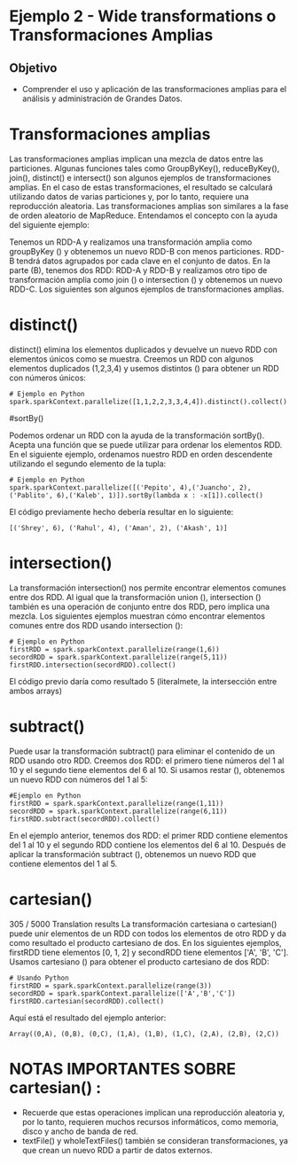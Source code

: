 # Ejemplo 2 - Wide transformations o Transformaciones Amplias

## Objetivo

* Comprender el uso y aplicación de las transformaciones amplias para el análisis y administración de Grandes Datos.

# Transformaciones amplias

Las transformaciones amplias implican una mezcla de datos entre las particiones. Algunas funciones tales como GroupByKey(), reduceByKey(), join(), distinct() e intersect() son algunos ejemplos de transformaciones amplias. En el caso de estas transformaciones, el resultado se calculará utilizando datos de varias particiones y, por lo tanto, requiere una reproducción aleatoria. Las transformaciones amplias son similares a la fase de orden aleatorio de MapReduce. Entendamos el concepto con la ayuda del siguiente ejemplo:

Tenemos un RDD-A y realizamos una transformación amplia como groupByKey () y obtenemos un nuevo RDD-B con menos particiones. RDD-B tendrá datos agrupados por cada clave en el conjunto de datos. En la parte (B), tenemos dos RDD: RDD-A y RDD-B y realizamos otro tipo de transformación amplia como join () o intersection () y obtenemos un nuevo RDD-C. Los siguientes son algunos ejemplos de transformaciones amplias.

# distinct()

distinct() elimina los elementos duplicados y devuelve un nuevo RDD con elementos únicos como se muestra. Creemos un RDD con algunos elementos duplicados (1,2,3,4) y usemos distintos () para obtener un RDD con números únicos:

```
# Ejemplo en Python
spark.sparkContext.parallelize([1,1,2,2,3,3,4,4]).distinct().collect()
```

#sortBy()

Podemos ordenar un RDD con la ayuda de la transformación sortBy(). Acepta una función que se puede utilizar para ordenar los elementos RDD. En el siguiente ejemplo, ordenamos nuestro RDD en orden descendente utilizando el segundo elemento de la tupla:

```
# Ejemplo en Python
spark.sparkContext.parallelize([('Pepito', 4),('Juancho', 2),('Pablito', 6),('Kaleb', 1)]).sortBy(lambda x : -x[1]).collect()
```

El código previamente hecho debería resultar en lo siguiente:

```
[('Shrey', 6), ('Rahul', 4), ('Aman', 2), ('Akash', 1)]
```

# intersection()

La transformación intersection() nos permite encontrar elementos comunes entre dos RDD. Al igual que la transformación union (), intersection () también es una operación de conjunto entre dos RDD, pero implica una mezcla. Los siguientes ejemplos muestran cómo encontrar elementos comunes entre dos RDD usando intersection ():

```
# Ejemplo en Python
firstRDD = spark.sparkContext.parallelize(range(1,6))
secordRDD = spark.sparkContext.parallelize(range(5,11))
firstRDD.intersection(secordRDD).collect()
```

El código previo daría como resultado 5 (literalmete, la intersección entre ambos arrays)

# subtract()
Puede usar la transformación subtract() para eliminar el contenido de un RDD usando otro RDD. Creemos dos RDD: el primero tiene números del 1 al 10 y el segundo tiene elementos del 6 al 10. Si usamos restar (), obtenemos un nuevo RDD con números del 1 al 5:

```
#Ejemplo en Python
firstRDD = spark.sparkContext.parallelize(range(1,11))
secordRDD = spark.sparkContext.parallelize(range(6,11))
firstRDD.subtract(secordRDD).collect()
```
En el ejemplo anterior, tenemos dos RDD: el primer RDD contiene elementos del 1 al 10 y el segundo RDD contiene los elementos del 6 al 10. Después de aplicar la transformación subtract (), obtenemos un nuevo RDD que contiene elementos del 1 al 5.

# cartesian()

305 / 5000
Translation results
La transformación cartesiana o cartesian() puede unir elementos de un RDD con todos los elementos de otro RDD y da como resultado el producto cartesiano de dos. En los siguientes ejemplos, firstRDD tiene elementos [0, 1, 2] y secondRDD tiene elementos ['A', 'B', 'C']. Usamos cartesiano () para obtener el producto cartesiano de dos RDD: 

```
# Usando Python
firstRDD = spark.sparkContext.parallelize(range(3))
secordRDD = spark.sparkContext.parallelize(['A','B','C'])
firstRDD.cartesian(secordRDD).collect()
```

Aquí está el resultado del ejemplo anterior:
```
Array((0,A), (0,B), (0,C), (1,A), (1,B), (1,C), (2,A), (2,B), (2,C))
```
# NOTAS IMPORTANTES SOBRE cartesian() :
- Recuerde que estas operaciones implican una reproducción aleatoria y, por lo tanto, requieren muchos recursos informáticos, como memoria, disco y ancho de banda de red.
- textFile() y wholeTextFiles() también se consideran transformaciones, ya que crean un nuevo RDD a partir de datos externos.